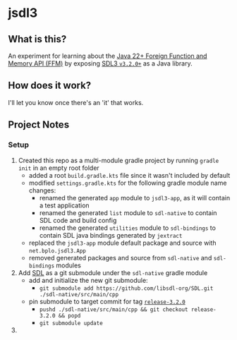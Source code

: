 # jsdl3

## What is this?

An experiment for learning about the [Java 22+ Foreign Function and Memory API (FFM)](https://docs.oracle.com/en/java/javase/22/core/foreign-function-and-memory-api.html)
by exposing [SDL3 `v3.2.0+`](https://github.com/libsdl-org/SDL/tree/release-3.2.0) as a Java library.

## How does it work?

I'll let you know once there's an 'it' that works.

## Project Notes

### Setup

1) Created this repo as a multi-module gradle project by running `gradle init` in an empty root folder
    - added a root `build.gradle.kts` file since it wasn't included by default
    - modified `settings.gradle.kts` for the following gradle module name changes:
       - renamed the generated `app` module to `jsdl3-app`, as it will contain a test application
       - renamed the generated `list` module to `sdl-native` to contain SDL code and build config
       - renamed the generated `utilities` module to `sdl-bindings` to contain SDL java bindings generated by `jextract`
    - replaced the `jsdl3-app` module default package and source with `net.bplo.jsdl3.App`
    - removed generated packages and source from `sdl-native` and `sdl-bindings` modules
2) Add [SDL](https://github.com/libsdl-org/SDL) as a git submodule under the `sdl-native` gradle module
    - add and initialize the new git submodule:
        - `git submodule add https://github.com/libsdl-org/SDL.git ./sdl-native/src/main/cpp`
    - pin submodule to target commit for tag [`release-3.2.0`](https://github.com/libsdl-org/SDL/tree/release-3.2.0)
        - `pushd ./sdl-native/src/main/cpp && git checkout release-3.2.0 && popd`
        - `git submodule update`
3) 
